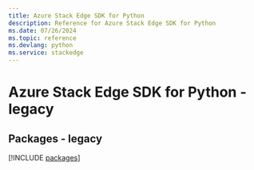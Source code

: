 ```yaml
---
title: Azure Stack Edge SDK for Python
description: Reference for Azure Stack Edge SDK for Python
ms.date: 07/26/2024
ms.topic: reference
ms.devlang: python
ms.service: stackedge
---
```

# Azure Stack Edge SDK for Python - legacy
## Packages - legacy
[!INCLUDE [packages](stack-edge-index.md)]